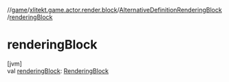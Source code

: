 //[game](../../../index.md)/[xlitekt.game.actor.render.block](../index.md)/[AlternativeDefinitionRenderingBlock](index.md)/[renderingBlock](rendering-block.md)

# renderingBlock

[jvm]\
val [renderingBlock](rendering-block.md): [RenderingBlock](../-rendering-block/index.md)
